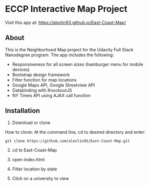 # ECCP Interactive Map Project

Visit this app at: https://alexlin93.github.io/East-Coast-Map/

## About
This is the Neighborhood Map project for the Udacity Full Stack Nanodegree program.
The app includes the following:
- Responsiveness for all screen sizes (hamburger menu for mobile devices)
- Bootstrap design framework
- Filter function for map locations
- Google Maps API, Google Streetview API
- Databinding with KnockoutJS
- NY Times API using AJAX call function

## Installation
1. Download or clone

How to clone:
At the command line, cd to desired directory and enter:
```
git clone https://github.com/alexlin93/East-Coast-Map.git
```
2. cd to East-Coast-Map

3. open index.html

4. Filter location by state

5. Click on a university to view
